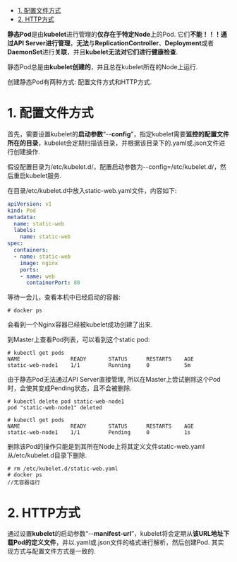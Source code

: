 
<!-- @import "[TOC]" {cmd="toc" depthFrom=1 depthTo=6 orderedList=false} -->

<!-- code_chunk_output -->

- [1. 配置文件方式](#1-配置文件方式)
- [2. HTTP方式](#2-http方式)

<!-- /code_chunk_output -->

**静态Pod**是由**kubelet**进行管理的**仅存在于特定Node**上的Pod. 它们**不能！！！通过API Server进行管理**，**无法**与**ReplicationController**、**Deployment**或者**DaemonSet**进行**关联**，并且**kubelet无法对它们进行健康检查**. 

静态Pod总是由**kubelet创建的**，并且总在kubelet所在的Node上运行. 

创建静态Pod有两种方式: 配置文件方式和HTTP方式. 

# 1. 配置文件方式

首先，需要设置kubelet的**启动参数**“\-\-**config**”，指定kubelet需要**监控的配置文件所在的目录**，kubelet会定期扫描该目录，并根据该目录下的.yaml或.json文件进行创建操作. 

假设配置目录为/etc/kubelet.d/，配置启动参数为\-\-config=/etc/kubelet.d/，然后重启kubelet服务. 

在目录/etc/kubelet.d中放入static\-web.yaml文件，内容如下: 

```yaml
apiVersion: v1
kind: Pod
metadata:
  name: static-web
  labels:
    name: static-web
spec:
  containers:
  - name: static-web
    image: nginx
    ports:
    - name: web
      containerPort: 80
```

等待一会儿，查看本机中已经启动的容器: 

```
# docker ps
```

会看到一个Nginx容器已经被kubelet成功创建了出来. 

到Master上查看Pod列表，可以看到这个static pod: 

```
# kubectl get pods
NAME                READY       STATUS      RESTARTS    AGE
static-web-node1    1/1         Running     0           5m
```

由于静态Pod无法通过API Server直接管理, 所以在Master上尝试删除这个Pod时，会使其变成Pending状态，且不会被删除. 

```
# kubectl delete pod static-web-node1
pod "static-web-node1" deleted

# kubectl get pods
NAME                READY       STATUS      RESTARTS    AGE
static-web-node1    1/1         Pending     0           1s
```

删除该Pod的操作只能是到其所在Node上将其定义文件static-web.yaml从/etc/kubelet.d目录下删除. 

```
# rm /etc/kubelet.d/static-web.yaml
# docker ps
//无容器运行
```

# 2. HTTP方式

通过设置**kubelet**的启动参数“\-\-**manifest\-url**”，kubelet将会定期从**该URL地址下载Pod的定义文件**，并以.yaml或.json文件的格式进行解析，然后创建Pod. 其实现方式与配置文件方式是一致的. 